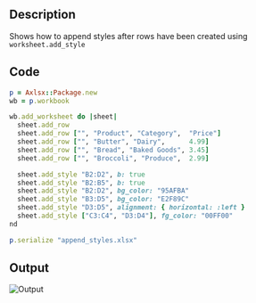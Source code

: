 ## Description

Shows how to append styles after rows have been created using `worksheet.add_style`

## Code

```ruby
p = Axlsx::Package.new
wb = p.workbook

wb.add_worksheet do |sheet|
  sheet.add_row
  sheet.add_row ["", "Product", "Category",  "Price"]
  sheet.add_row ["", "Butter", "Dairy",      4.99]
  sheet.add_row ["", "Bread", "Baked Goods", 3.45]
  sheet.add_row ["", "Broccoli", "Produce",  2.99]

  sheet.add_style "B2:D2", b: true
  sheet.add_style "B2:B5", b: true
  sheet.add_style "B2:D2", bg_color: "95AFBA"
  sheet.add_style "B3:D5", bg_color: "E2F89C"
  sheet.add_style "D3:D5", alignment: { horizontal: :left }
  sheet.add_style ["C3:C4", "D3:D4"], fg_color: "00FF00"
nd

p.serialize "append_styles.xlsx"
```

## Output

![Output](images/append_styles.png "Output")
